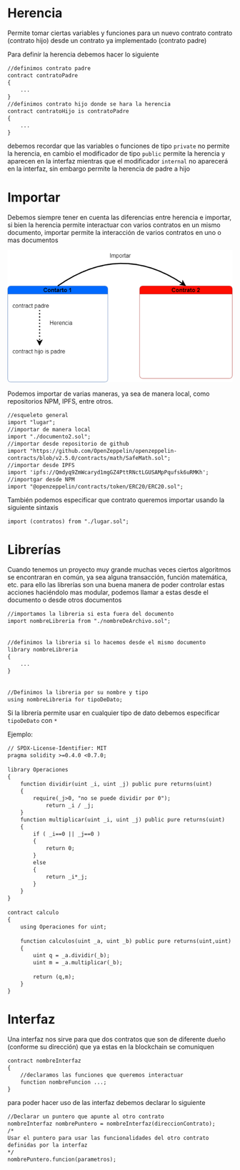 # Herencia

Permite tomar ciertas variables y funciones para un nuevo contrato contrato (contrato hijo) desde un contrato ya implementado (contrato padre)

Para definir la herencia debemos hacer lo siguiente

```solidity
//definimos contrato padre
contract contratoPadre
{
    ...
}
//definimos contrato hijo donde se hara la herencia
contract contratoHijo is contratoPadre
{
    ...
}
```

debemos recordar que las variables o funciones de tipo `private` no permite la herencia, en cambio el modificador de tipo `public` permite la herencia y aparecen en la interfaz mientras que el modificador `internal` no aparecerá en la interfaz, sin embargo permite la herencia de padre a hijo

# Importar

Debemos siempre tener en cuenta las diferencias entre herencia e importar, si bien la herencia permite interactuar con varios contratos en un mismo documento, importar permite la interacción de varios contratos en uno o mas documentos

![Diferencia entre herencia e importar](./img/06_img1.png)

Podemos importar de varias maneras, ya sea de manera local, como repositorios NPM, IPFS, entre otros.

```solidity
//esqueleto general 
import "lugar";
//importar de manera local
import "./documento2.sol";
//importar desde repositorio de github
import "https://github.com/OpenZeppelin/openzeppelin-contracts/blob/v2.5.0/contracts/math/SafeMath.sol";
//importar desde IPFS
import 'ipfs://Qmdyq9ZmWcaryd1mgGZ4PttRNctLGUSAMpPqufsk6uRMKh';
//importgar desde NPM
import "@openzeppelin/contracts/token/ERC20/ERC20.sol";
```

También podemos especificar que contrato queremos importar usando la siguiente sintaxis

```solidity
import (contratos) from "./lugar.sol";
```

# Librerías

Cuando tenemos un proyecto muy grande muchas veces ciertos algoritmos se encontraran en común, ya sea alguna transacción, función matemática, etc. para ello las librerías son una buena manera de poder controlar estas acciones haciéndolo mas modular, podemos llamar a estas desde el documento o desde otros documentos

```solidity
//importamos la libreria si esta fuera del documento 
import nombreLibreria from "./nombreDeArchivo.sol";


//definimos la libreria si lo hacemos desde el mismo documento
library nombreLibreria
{
    ...
}


//Definimos la libreria por su nombre y tipo
using nombreLibreria for tipoDeDato;
```

Si la librería permite usar en cualquier tipo de dato debemos especificar `tipoDeDato` con `*`

Ejemplo:

```solidity
// SPDX-License-Identifier: MIT
pragma solidity >=0.4.0 <0.7.0;

library Operaciones
{
    function dividir(uint _i, uint _j) public pure returns(uint)
    {
        require(_j>0, "no se puede dividir por 0");
            return _i / _j;
    }
    function multiplicar(uint _i, uint _j) public pure returns(uint)
    {
        if ( _i==0 || _j==0 )
        {
            return 0;
        }
        else
        {
            return _i*_j;
        }
    }
}

contract calculo 
{
    using Operaciones for uint;

    function calculos(uint _a, uint _b) public pure returns(uint,uint)
    {
        uint q = _a.dividir(_b);
        uint m = _a.multiplicar(_b);

        return (q,m);
    }
}
```

# Interfaz

Una interfaz nos sirve para que dos contratos que son de diferente dueño (conforme su dirección) que ya estas en la blockchain se comuniquen

```solidity
contract nombreInterfaz
{
    //declaramos las funciones que queremos interactuar
    function nombreFuncion ...;
}
```

para poder hacer uso de las interfaz  debemos declarar lo siguiente 

```solidity
//Declarar un puntero que apunte al otro contrato
nombreInterfaz nombrePuntero = nombreInterfaz(direccionContrato);
/*
Usar el puntero para usar las funcionalidades del otro contrato
definidas por la interfaz
*/
nombrePuntero.funcion(parametros);
```


